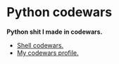 # Python codewars
**Python shit I made in codewars.**

- [Shell codewars.](https://github.com/r4v10l1/codewars-shell)
- [My codewars profile.](https://www.codewars.com/users/r4v10l1)

